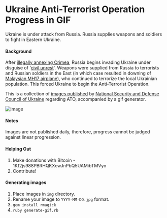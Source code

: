 # Ukraine Anti-Terrorist Operation Progress in GIF

Ukraine is under attack from Russia. Russia supplies weapons and soldiers to fight in Eastern Ukraine.

#### Background

After [illegally annexing Crimea](http://en.wikipedia.org/wiki/Annexation_of_Crimea_by_the_Russian_Federation), Russia begins invading Ukraine under disguise of '[civil unrest](http://en.wikipedia.org/wiki/2014_pro-Russian_unrest_in_Ukraine)'. Weapons were supplied from Russia to terrorists and Russian soldiers in the East (in which case resulted in downing of [Malaysian MH17 airplane](http://www.usatoday.com/story/news/world/2014/07/17/malaysian-airlines-crash-ukraine-russia/12779763/)), who continued to terrorize the local Ukrainian population. This forced Ukraine to begin the Anti-Terrorist Operation.

This is a collection of [images published](http://mediarnbo.org/) by [National Security and Defense Council of Ukraine](http://www.rnbo.gov.ua/) regarding ATO, accompanied by a gif generator.

![image](http://yurikoval.github.io/ATO-progress/img/ukraine-ato-current-small.gif)

#### Notes

Images are not published daily, therefore, progress cannot be judged against linear progression.

#### Helping Out

1. Make donations with Bitcoin - 1Kf2js988PBRHQKXcwJnPbQ5UAMibTMVyo
2. Contribute!


#### Generating images

1. Place images in `img` directory.
2. Rename your image to `YYYY-MM-DD.jpg` format.
3. `gem install rmagick`
4. `ruby generate-gif.rb`